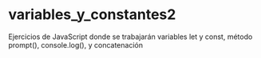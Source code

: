 # variables_y_constantes2
Ejercicios de JavaScript donde se trabajarán variables let y const, método prompt(), console.log(), y concatenación
